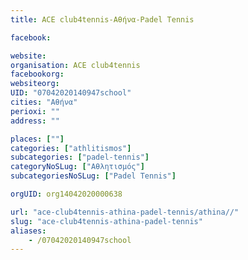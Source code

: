 ```yaml
---
title: ACE club4tennis-Αθήνα-Padel Tennis

facebook:

website:
organisation: ACE club4tennis
facebookorg:
websiteorg:
UID: "07042020140947school"
cities: "Αθήνα"
perioxi: ""
address: ""

places: [""]
categories: ["athlitismos"]
subcategories: ["padel-tennis"]
categoryNoSLug: ["Αθλητισμός"]
subcategoriesNoSLug: ["Padel Tennis"]

orgUID: org14042020000638

url: "ace-club4tennis-athina-padel-tennis/athina//"
slug: "ace-club4tennis-athina-padel-tennis"
aliases:
    - /07042020140947school
---
```





